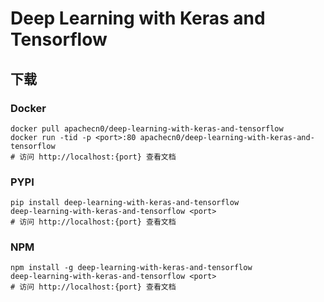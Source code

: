 # Deep Learning with Keras and Tensorflow

## 下载

### Docker

```
docker pull apachecn0/deep-learning-with-keras-and-tensorflow
docker run -tid -p <port>:80 apachecn0/deep-learning-with-keras-and-tensorflow
# 访问 http://localhost:{port} 查看文档
```

### PYPI

```
pip install deep-learning-with-keras-and-tensorflow
deep-learning-with-keras-and-tensorflow <port>
# 访问 http://localhost:{port} 查看文档
```

### NPM

```
npm install -g deep-learning-with-keras-and-tensorflow
deep-learning-with-keras-and-tensorflow <port>
# 访问 http://localhost:{port} 查看文档
```
